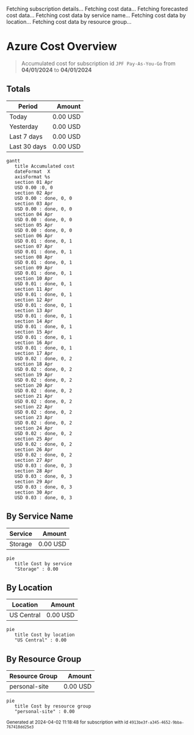 Fetching subscription details...
Fetching cost data...
Fetching forecasted cost data...
Fetching cost data by service name...
Fetching cost data by location...
Fetching cost data by resource group...
# Azure Cost Overview

> Accumulated cost for subscription id `JPF Pay-As-You-Go` from **04/01/2024** to **04/01/2024**

## Totals

|Period|Amount|
|---|---:|
|Today|0.00 USD|
|Yesterday|0.00 USD|
|Last 7 days|0.00 USD|
|Last 30 days|0.00 USD|

```mermaid
gantt
   title Accumulated cost
   dateFormat  X
   axisFormat %s
   section 01 Apr
   USD 0.00 :0, 0
   section 02 Apr
   USD 0.00 : done, 0, 0
   section 03 Apr
   USD 0.00 : done, 0, 0
   section 04 Apr
   USD 0.00 : done, 0, 0
   section 05 Apr
   USD 0.00 : done, 0, 0
   section 06 Apr
   USD 0.01 : done, 0, 1
   section 07 Apr
   USD 0.01 : done, 0, 1
   section 08 Apr
   USD 0.01 : done, 0, 1
   section 09 Apr
   USD 0.01 : done, 0, 1
   section 10 Apr
   USD 0.01 : done, 0, 1
   section 11 Apr
   USD 0.01 : done, 0, 1
   section 12 Apr
   USD 0.01 : done, 0, 1
   section 13 Apr
   USD 0.01 : done, 0, 1
   section 14 Apr
   USD 0.01 : done, 0, 1
   section 15 Apr
   USD 0.01 : done, 0, 1
   section 16 Apr
   USD 0.01 : done, 0, 1
   section 17 Apr
   USD 0.02 : done, 0, 2
   section 18 Apr
   USD 0.02 : done, 0, 2
   section 19 Apr
   USD 0.02 : done, 0, 2
   section 20 Apr
   USD 0.02 : done, 0, 2
   section 21 Apr
   USD 0.02 : done, 0, 2
   section 22 Apr
   USD 0.02 : done, 0, 2
   section 23 Apr
   USD 0.02 : done, 0, 2
   section 24 Apr
   USD 0.02 : done, 0, 2
   section 25 Apr
   USD 0.02 : done, 0, 2
   section 26 Apr
   USD 0.02 : done, 0, 2
   section 27 Apr
   USD 0.03 : done, 0, 3
   section 28 Apr
   USD 0.03 : done, 0, 3
   section 29 Apr
   USD 0.03 : done, 0, 3
   section 30 Apr
   USD 0.03 : done, 0, 3
```

## By Service Name

|Service|Amount|
|---|---:|
|Storage|0.00 USD|

```mermaid
pie
   title Cost by service
   "Storage" : 0.00
```

## By Location

|Location|Amount|
|---|---:|
|US Central|0.00 USD|

```mermaid
pie
   title Cost by location
   "US Central" : 0.00
```

## By Resource Group

|Resource Group|Amount|
|---|---:|
|personal-site|0.00 USD|

```mermaid
pie
   title Cost by resource group
   "personal-site" : 0.00
```

<sup>Generated at 2024-04-02 11:18:48 for subscription with id `4913be3f-a345-4652-9bba-767418dd25e3`</sup>

